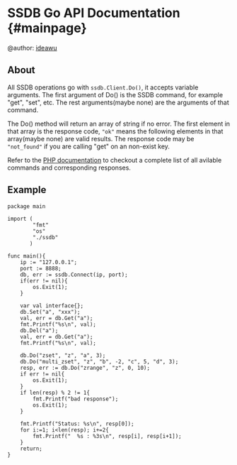 SSDB Go API Documentation {#mainpage}
============

@author: [ideawu](http://www.ideawu.com/)

## About

All SSDB operations go with ```ssdb.Client.Do()```, it accepts variable arguments. The first argument of Do() is the SSDB command, for example "get", "set", etc. The rest arguments(maybe none) are the arguments of that command.

The Do() method will return an array of string if no error. The first element in that array is the response code, ```"ok"``` means the following elements in that array(maybe none) are valid results. The response code may be ```"not_found"``` if you are calling "get" on an non-exist key.

Refer to the [PHP documentation](http://www.ideawu.com/ssdb/docs/php/) to checkout a complete list of all avilable commands and corresponding responses.

## Example

	package main
	
	import (
			"fmt"
			"os"
			"./ssdb"
		   )
		   
	func main(){
		ip := "127.0.0.1";
		port := 8888;
		db, err := ssdb.Connect(ip, port);
		if(err != nil){
			os.Exit(1);
		}
		
		var val interface{};
		db.Set("a", "xxx");
		val, err = db.Get("a");
		fmt.Printf("%s\n", val);
		db.Del("a");
		val, err = db.Get("a");
		fmt.Printf("%s\n", val);
		
		db.Do("zset", "z", "a", 3);
		db.Do("multi_zset", "z", "b", -2, "c", 5, "d", 3);
		resp, err := db.Do("zrange", "z", 0, 10);
		if err != nil{
			os.Exit(1);
		}
		if len(resp) % 2 != 1{
			fmt.Printf("bad response");
			os.Exit(1);
		}
		
		fmt.Printf("Status: %s\n", resp[0]);
		for i:=1; i<len(resp); i+=2{
			fmt.Printf("  %s : %3s\n", resp[i], resp[i+1]);
		}
		return;
	}

